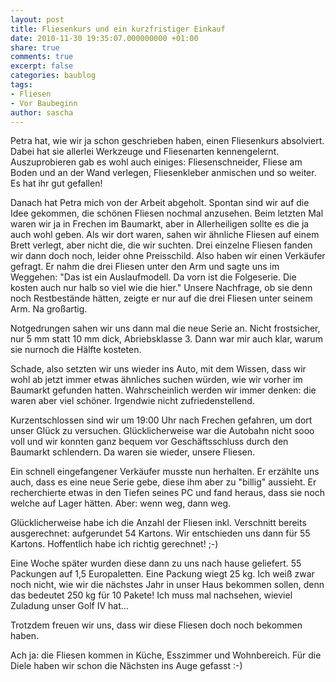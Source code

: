 ```yaml
---
layout: post
title: Fliesenkurs und ein kurzfristiger Einkauf
date: 2010-11-30 19:35:07.000000000 +01:00
share: true
comments: true
excerpt: false
categories: baublog
tags:
- Fliesen
- Vor Baubeginn
author: sascha
---
```

Petra hat, wie wir ja schon geschrieben haben, einen Fliesenkurs absolviert. Dabei hat sie allerlei Werkzeuge und Fliesenarten kennengelernt. Auszuprobieren gab es wohl auch einiges: Fliesenschneider, Fliese am Boden und an der Wand verlegen, Fliesenkleber anmischen und so weiter. Es hat ihr gut gefallen!

Danach hat Petra mich von der Arbeit abgeholt. Spontan sind wir auf die Idee gekommen, die schönen Fliesen nochmal anzusehen. Beim letzten Mal waren wir ja in Frechen im Baumarkt, aber in Allerheiligen sollte es die ja auch wohl geben. Als wir dort waren, sahen wir ähnliche Fliesen auf einem Brett verlegt, aber nicht die, die wir suchten. Drei einzelne Fliesen fanden wir dann doch noch, leider ohne Preisschild. Also haben wir einen Verkäufer gefragt. Er nahm die drei Fliesen unter den Arm und sagte uns im Weggehen: "Das ist ein Auslaufmodell. Da vorn ist die Folgeserie. Die kosten auch nur halb so viel wie die hier." Unsere Nachfrage, ob sie denn noch Restbestände hätten, zeigte er nur auf die drei Fliesen unter seinem Arm. Na großartig.

Notgedrungen sahen wir uns dann mal die neue Serie an. Nicht frostsicher, nur 5 mm statt 10 mm dick, Abriebsklasse 3. Dann war mir auch klar, warum sie nurnoch die Hälfte kosteten.

Schade, also setzten wir uns wieder ins Auto, mit dem Wissen, dass wir wohl ab jetzt immer etwas ähnliches suchen würden, wie wir vorher im Baumarkt gefunden hatten. Wahrscheinlich werden wir immer denken: die waren aber viel schöner. Irgendwie nicht zufriedenstellend.

Kurzentschlossen sind wir um 19:00 Uhr nach Frechen gefahren, um dort unser Glück zu versuchen. Glücklicherweise war die Autobahn nicht sooo voll und wir konnten ganz bequem vor Geschäftsschluss durch den Baumarkt schlendern. Da waren sie wieder, unsere Fliesen.

Ein schnell eingefangener Verkäufer musste nun herhalten. Er erzählte uns auch, dass es eine neue Serie gebe, diese ihm aber zu "billig" aussieht. Er recherchierte etwas in den Tiefen seines PC und fand heraus, dass sie noch welche auf Lager hätten. Aber: wenn weg, dann weg.

Glücklicherweise habe ich die Anzahl der Fliesen inkl. Verschnitt bereits ausgerechnet: aufgerundet 54 Kartons. Wir entschieden uns dann für 55 Kartons. Hoffentlich habe ich richtig gerechnet! ;-)

Eine Woche später wurden diese dann zu uns nach hause geliefert. 55 Packungen auf 1,5 Europaletten. Eine Packung wiegt 25 kg. Ich weiß zwar noch nicht, wie wir die nächstes Jahr in unser Haus bekommen sollen, denn das bedeutet 250 kg für 10 Pakete! Ich muss mal nachsehen, wieviel Zuladung unser Golf IV hat...

Trotzdem freuen wir uns, dass wir diese Fliesen doch noch bekommen haben.

Ach ja: die Fliesen kommen in Küche, Esszimmer und Wohnbereich. Für die Diele haben wir schon die Nächsten ins Auge gefasst :-)
